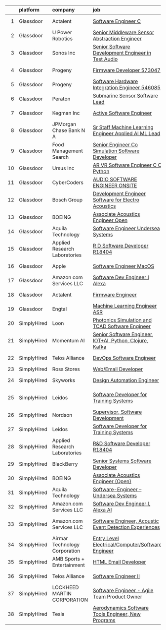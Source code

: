 

|    | platform    | company                       | job                                                                                                                                                                                                                                                                                                                                                                                                                                                                                                                                                                                                                                                                                                                                                                                                                                                                                                                                                                                                                                                                                                                                                                                                                                                                                                                                                                                                             | update_time   | location                 |
|---:|:------------|:------------------------------|:----------------------------------------------------------------------------------------------------------------------------------------------------------------------------------------------------------------------------------------------------------------------------------------------------------------------------------------------------------------------------------------------------------------------------------------------------------------------------------------------------------------------------------------------------------------------------------------------------------------------------------------------------------------------------------------------------------------------------------------------------------------------------------------------------------------------------------------------------------------------------------------------------------------------------------------------------------------------------------------------------------------------------------------------------------------------------------------------------------------------------------------------------------------------------------------------------------------------------------------------------------------------------------------------------------------------------------------------------------------------------------------------------------------|:--------------|:-------------------------|
|  1 | Glassdoor   | Actalent                      | [Software Engineer  C   ](https://www.glassdoor.com/partner/jobListing.htm?pos=105&ao=1110586&s=58&guid=00000181fb80139e9ec1c3f842d14c22&src=GD_JOB_AD&t=SR&vt=w&ea=1&cs=1_79dfdb90&cb=1657781884097&jobListingId=1008001109482&cpc=9DC6E4D8324653EE&jrtk=3-0-1g7to04v92a6j001-1g7to04vog2po800-c05508381dd1e045--6NYlbfkN0ChYVx_I3yfZ_JDY3EFoivtqvi_stwnZ_kRt8Dowt_l_d1ydueao4NE-oUleRJ4yhjTWcvowBuQBVdSexcu329uS6KYam-H9X1U5fZNoqat4pbpmELmxjyXZ_8NujTexKJMeDb61m-N4jx_myTGwwAU5qmtobolCPAk_f8xIqMC-WiMY_uE4FSbY6NiQ_79Tkxn-Y3wuUuHfwTYknsysyKpydl1nEzIPyr6znpRR1dlrPa--Ac-qXyyvVrVraUBsVKW6m-NfxpBn1zwvRAFbBNSw1DfmfkWwIc2s2Gc11kt67skq4MNT5MOp-De0Ehh8_9Zu8WLvjWjxEQenFhFRq5aaFAMtpMDu4TTzOKFCdUwbIm5ekcC1ZZRO2iNE2F1d0WHaTBTh1d0zxvJOArIvBzvRhp8eVzlZ7g7W8XSGJfngtclsbtqLjlRqTTxkJeFb_X5vtKsUIt9ytSePrsB49ap9r3f84sUSYBLO2xKlkhpGxcvjO8cgfpYY0ARM7qiKT8Ha3_0yVyk_6RU51Jx7ozf_a0QiEu40vILDfycq6lY2g7IYiU0g-137JlA1dMl8gDEJahNrCOXIK8ezxwnd_zVD5kmflbGPw0OPQG7xWCv7nhJwKAP4xLNzw_0WpeCCf_alRSipng8LjP2WUXigME95MZ-apj4lhdsXElDkjcDKPRLiqflyRW5oBs3lDP6B0Q68vGWQ0ijFCa897tYLd_0Lu7ZA_dZ8uFKerVonpRD9Z1eBVwgZZwBQZaPVFE8LCNVPxXNKHSSJfP3D6CYWeJJp1ZmbVAI6jKAEA2Ewdkmodoxk9kHlR3XkYPGs5DEFWHQtm2y-u-7hIpANQ9IXbubWzk1YTHJ5V6bomtXVjLGu6hpDYDwnwjcXslsNczdgKO3o8QX6zvz_01uobsuzkCzYpccZuZE-VkX0wX2PiRz0IUCHqN3zgJH4sXBrvZJDdySHFbOcMLn4m1RyO-wgP01tu-MV1ofsdQ%3D)                                                | 1d            | Manassas, VA             |
|  2 | Glassdoor   | U Power Robotics              | [Senior Middleware Sensor Abstraction Engineer](https://www.glassdoor.com/partner/jobListing.htm?pos=116&ao=1136043&s=58&guid=00000181fb80139e9ec1c3f842d14c22&src=GD_JOB_AD&t=SR&vt=w&ea=1&cs=1_f02a1942&cb=1657781884098&jobListingId=1008003104282&jrtk=3-0-1g7to04v92a6j001-1g7to04vog2po800-5a4da01cd59efdf4-)                                                                                                                                                                                                                                                                                                                                                                                                                                                                                                                                                                                                                                                                                                                                                                                                                                                                                                                                                                                                                                                                                             | 24h           | Sunnyvale, CA            |
|  3 | Glassdoor   | Sonos  Inc                    | [Senior Software Development Engineer in Test  Audio](https://www.glassdoor.com/partner/jobListing.htm?pos=117&ao=1136043&s=58&guid=00000181fb80139e9ec1c3f842d14c22&src=GD_JOB_AD&t=SR&vt=w&cs=1_c4d35773&cb=1657781884098&jobListingId=1007998832395&jrtk=3-0-1g7to04v92a6j001-1g7to04vog2po800-caf06fc64295be09-)                                                                                                                                                                                                                                                                                                                                                                                                                                                                                                                                                                                                                                                                                                                                                                                                                                                                                                                                                                                                                                                                                            | 2d            | Boston, MA               |
|  4 | Glassdoor   | Progeny                       | [Firmware Developer  573047 ](https://www.glassdoor.com/partner/jobListing.htm?pos=110&ao=1136043&s=58&guid=00000181fb80139e9ec1c3f842d14c22&src=GD_JOB_AD&t=SR&vt=w&cs=1_f1b12243&cb=1657781884097&jobListingId=1007988805023&jrtk=3-0-1g7to04v92a6j001-1g7to04vog2po800-c0758089fc2ec3b2-)                                                                                                                                                                                                                                                                                                                                                                                                                                                                                                                                                                                                                                                                                                                                                                                                                                                                                                                                                                                                                                                                                                                    | 7d            | Manassas, VA             |
|  5 | Glassdoor   | Progeny                       | [Software Hardware Integration Engineer  546085 ](https://www.glassdoor.com/partner/jobListing.htm?pos=115&ao=1136043&s=58&guid=00000181fb80139e9ec1c3f842d14c22&src=GD_JOB_AD&t=SR&vt=w&cs=1_ab1d6ad9&cb=1657781884098&jobListingId=1007994852417&jrtk=3-0-1g7to04v92a6j001-1g7to04vog2po800-511c0464b3bed366-)                                                                                                                                                                                                                                                                                                                                                                                                                                                                                                                                                                                                                                                                                                                                                                                                                                                                                                                                                                                                                                                                                                | 4d            | Middletown, RI           |
|  6 | Glassdoor   | Peraton                       | [Submarine Sensor Software Lead](https://www.glassdoor.com/partner/jobListing.htm?pos=112&ao=1136043&s=58&guid=00000181fb80139e9ec1c3f842d14c22&src=GD_JOB_AD&t=SR&vt=w&cs=1_24eed1d2&cb=1657781884098&jobListingId=1007978376691&jrtk=3-0-1g7to04v92a6j001-1g7to04vog2po800-d2aaaf3aff1f5f5d-)                                                                                                                                                                                                                                                                                                                                                                                                                                                                                                                                                                                                                                                                                                                                                                                                                                                                                                                                                                                                                                                                                                                 | 12d           | Bethesda, MD             |
|  7 | Glassdoor   | Kegman Inc                    | [ Active  Software Engineer](https://www.glassdoor.com/partner/jobListing.htm?pos=113&ao=1136043&s=58&guid=00000181fb80139e9ec1c3f842d14c22&src=GD_JOB_AD&t=SR&vt=w&ea=1&cs=1_ce3f5208&cb=1657781884098&jobListingId=1007993995333&jrtk=3-0-1g7to04v92a6j001-1g7to04vog2po800-80ef21dddd6e5bfb-)                                                                                                                                                                                                                                                                                                                                                                                                                                                                                                                                                                                                                                                                                                                                                                                                                                                                                                                                                                                                                                                                                                                | 5d            | Patrick AFB, FL          |
|  8 | Glassdoor   | JPMorgan Chase Bank  N A      | [Sr  Staff Machine Learning Engineer   Applied AI ML Lead](https://www.glassdoor.com/partner/jobListing.htm?pos=119&ao=1136043&s=58&guid=00000181fb80139e9ec1c3f842d14c22&src=GD_JOB_AD&t=SR&vt=w&cs=1_1de99a32&cb=1657781884098&jobListingId=1008001836107&jrtk=3-0-1g7to04v92a6j001-1g7to04vog2po800-72e19132a7a85a6c-)                                                                                                                                                                                                                                                                                                                                                                                                                                                                                                                                                                                                                                                                                                                                                                                                                                                                                                                                                                                                                                                                                       | 24h           | Palo Alto, CA            |
|  9 | Glassdoor   | Food Management Search        | [Senior Engineer   Co Simulation Software Developer](https://www.glassdoor.com/partner/jobListing.htm?pos=108&ao=1110586&s=58&guid=00000181fb80139e9ec1c3f842d14c22&src=GD_JOB_AD&t=SR&vt=w&cs=1_35f9407b&cb=1657781884097&jobListingId=1007998919024&cpc=2CAED5C921A5F994&jrtk=3-0-1g7to04v92a6j001-1g7to04vog2po800-6444d0e431a25671--6NYlbfkN0A5Q-NUM5VOQJcgw0aOtbkFdKUztaVAJ2TtkczD_hHqEQRwjgcFGnXb_6_YS3T2wxG2lXihvkhE0YAgPOP70kiY51qAUu7A6waZhwnNjFa7g973E2kdSNDuoiTi5R38c6WhJaIPEvtK3EHkWmmD4SGGdrIdA5bfLZTOQ8O7tkTWi1qccuoBl0zitWQXXBiVbv8V6Wwf1mgXf0glM3rzhnt_LazEJ00cH-1g8XQWnPVE8krsiiqTAQCaa1cAL9xOqijM4NEq1FhWVWPPntvwOXg_IqiHnJS-ecZmuDtiWUl1hwheqgnVJt8N8JYWlhXHtSWDo9LfuGZaUGG178OH-BtdIb2UiNZZvScTFmhahzwIfl-4PGSTwv1ud-VeiCslG_T70LmLwpKKEmCUPZLAPKa_nXlSl3L8C6vVOeTAL-NHggWIT5BBw3cGYiUiqGiTzgtQ3a39D7rgpKYun8K-Oz7ZqTyaqpNh4izspDzPZ36PjujgpsxlS4Ng3y52YEPUOHmKLJccHvElAVCsMnaL8XFsMXV0W6lzRoTWgmSOjVTEINw5gQGmdyesG1Gv1ECX76aSkX5TkjIpN01Yk0YKdK4JEjrkX_mk7yLEeJb6fAeRqCMQrrBplcfeIM3Bl2PMO7Mfny6z1LMf6oEMwu2vglRJ)                                                                                                                                                                                                                                                                                                                                                                        | 2d            | Westmont, IL             |
| 10 | Glassdoor   | Ursus  Inc                    | [AR VR Software Engineer   C C   Python](https://www.glassdoor.com/partner/jobListing.htm?pos=102&ao=1110586&s=58&guid=00000181fb80139e9ec1c3f842d14c22&src=GD_JOB_AD&t=SR&vt=w&ea=1&cs=1_e273130c&cb=1657781884096&jobListingId=1007973366034&cpc=F17331D9BECC482A&jrtk=3-0-1g7to04v92a6j001-1g7to04vog2po800-bd9fa3e5f8c7f95a--6NYlbfkN0CT8vBT9H5mqECx2dfLV_FONLPDKpIRssxVwtj05Tmm4rA5I0VNOPdM1oYsK66ov5rMW5yPyte75Xt9UxhSicTXjFnfY6JZIX0UmzX3w7MGEDlb-V-B-He-53sxImZHL_njNOjOMFsbDhG1wKAbE269vDuMtzivd_1hGpo_oHDkB76Qst7BoBLphWvZNw-Eqvd0fB92sKliGh2sLPULyt1qp-jggDkgGMeA5W3K2adYXvmC9OMW7uZjSWRKVvCpJbhwvnP9PC6YD7O8lKl5O5fWh4kEAsJhQ4VQLxCQSdN3mmi1vUOvaCO2RPOtjr1_CJ0D-pzU7GY9lIZogS8Ync7p_fZyafzky4EK40ob7JJ1i-6krD3yrEOzIhOD5p0ApFrltyhR2Qhglp8DhiK9NLTtPrBcxAeTOx_IdNaelzYlx8BG87vVS0J7VcupLk7yLGivd3oFAfnyvu_JRhyf4bB0MGPe0yDB5NPFzsCMvr3cvOox4_4V212NAY0ukK2as9HFqQmmn1TjOsQszeCkxMRtvOp5ZzBo_O_tDsXoD8xKZ-50iBLLdrUhSK-7CPlGe869DfkiVNB0p0JnlKmoQb1Qv7VgUnAUaE8hFPNaZnW83UN_9WdC-RyqPuDdfRwm-zBHE6jIjKtBfDnpg5SGeWQSmFV7NTLlWfqaUjM5oMHJw104qEaUkbt2-_COBAgyJs7lJFM1V2D_Di9hJKNblbBaAIvi6bjQ6UYXkrPokQym1UA849lGSBBdfnEWWclVXSXd_n6LIK92hu_bGYho0xHhWeNywtF2BIjNQZ5NhOCNmPiQUgREnXIUXVqJgyEhl1iL_RD0QcH5hqnKk_grhZhFyNm0yCC4lZfj2WwNmFRbeX__9F4DcnH7wuezP40X2WnG1Izu4IYuO7wZTb73MQeHhUrrDa7vsaSfXOE2ixkm7Tf2nLyLQtuoGUOovDbsp7iiv7xHcoLyKJVTNpUWD7at5LNgvCuhGv0AgWNHgnzVNoKS_shObWULGDds6ZamGUY%3D) | 13d           | Redmond, WA              |
| 11 | Glassdoor   | CyberCoders                   | [AUDIO SOFTWARE ENGINEER   ONSITE](https://www.glassdoor.com/partner/jobListing.htm?pos=107&ao=1110586&s=58&guid=00000181fb80139e9ec1c3f842d14c22&src=GD_JOB_AD&t=SR&vt=w&ea=1&cs=1_8a8a6809&cb=1657781884097&jobListingId=1007994357075&cpc=334ABAF5D42DC775&jrtk=3-0-1g7to04v92a6j001-1g7to04vog2po800-d349d29470b0b9ea--6NYlbfkN0CpFJQzrgRR8WqXWK1qKKEqALWJw739KlKqr2H-MSI4eoBlI4EFrmor2FYZMP3muM12TYa1eX62s1as4sK1KBTxr7YSd4bzuOXXHol3SLNurbn9w4z2H36guxaaWjyQPw-5kLAZ4DZaNeXmMNIRg9PN3FTIKdq4p4FV0c0CK18YWeOoDxnbQhZ4yN7AFlOYL4Qh7VGxiEAD2h2-UIgXEd9wc-XGaU2SMO-OOtkmBv6WYrUktSf66dM3_Uu5MBSo5tw9-YP_VrB5_J4MG11uAet_nSf_R9BbqqC9Cawv7VDKjOCsO6tstRoSLkffbJbDP4By0kcTXGzHFbkPrGrmDE-_RYEIOCwp-sIbwvaC6cThjL00fxBhcTF8O1A5Lw1ynP91vB7eKCt6CHrX8-hPrSRXcLjF3r4_VTyiId3SrOfn5wuaqQ58qPFCaBZmB0KjN4rbdaKCnKbwk7eiCNcMMySa-OuMCblxP-skaffPlt_FQl-VMLddG0YzWbLPNVzRbwkfUKszqyT96CyE19eOStqvG3xGvYaXB3GyQXsVAO5019njSbuayA-2nTnWC1XpjVeFDb0xS2I8XEJ7ZhWfjQWKrIl01LKmLorp-OTXnh8QM-2g001TKrqiWl0TVX6X6rfdZutxCTpcBcEQuQ26xGFvo_7tVQtoL8_kUzx_wv9lJc1YUYSw2jHadxm8rc6sqGlfMu-PcNTbzN0Dx0AlkFIGI5fv9tmawdrxnHwQucZhSFHhN5RgNKci6gA_DfIofzNc-lZydihu2ZiXZxZtn3djfHY-q2q4oo8VLIfflclO2d-_OJGUPipVSBt27uRpKpdC6HT7jhHz1s3TLyDu5EJ5xHUHArAzV2tzMFrDlzpAD0368K4FV1A-g22Eau5GBn1r3MqxeGnjvohKi6JSTVAgP_-qK3TtYrucbWyDKF44KpnrWMD259SUdsGDo60MhcF9hYNndRmUJf2Ei8YR3th0D942NFh9mLs%3D)                                       | 4d            | San Jose, CA             |
| 12 | Glassdoor   | Bosch Group                   | [Development Engineer  Software for Electro Acoustics](https://www.glassdoor.com/partner/jobListing.htm?pos=118&ao=1136043&s=58&guid=00000181fb80139e9ec1c3f842d14c22&src=GD_JOB_AD&t=SR&vt=w&ea=1&cs=1_547842ba&cb=1657781884098&jobListingId=1007991680542&jrtk=3-0-1g7to04v92a6j001-1g7to04vog2po800-32a724971df3e1a6-)                                                                                                                                                                                                                                                                                                                                                                                                                                                                                                                                                                                                                                                                                                                                                                                                                                                                                                                                                                                                                                                                                      | 6d            | Burnsville, MN           |
| 13 | Glassdoor   | BOEING                        | [Associate Acoustics Engineer  Open ](https://www.glassdoor.com/partner/jobListing.htm?pos=101&ao=1110586&s=58&guid=00000181fb80139e9ec1c3f842d14c22&src=GD_JOB_AD&t=SR&vt=w&cs=1_82323f0e&cb=1657781884096&jobListingId=1008002763919&cpc=5EFBB0462F9C6B7A&jrtk=3-0-1g7to04v92a6j001-1g7to04vog2po800-0b6cde6396adbf6a--6NYlbfkN0BddK4H-tsabPiX3BvkwhvbvP4OkLNzlRX6egXJy9Hb11ERhvpR4KXHOGIJSt-F4ElobLRxvrpWdVkei75cZVo4ExxeIC_RiWFczFfsnRqdZhJqNP09Ixf20CC-RAvLV2hu4l4GDa5NATUyToB2gxJ9UFneOQ_Az4sYvKjXAw1JFY4Uvl0kT8IkwvbiIilXCaaR1t6seS0gZ7W6g-mPc3BxLWthxMmIkSJaHOuCzbD6m0zcOBYILFr4z4Ux7tkPt7AOTMskxjyFkxT_tG6dnxviBU3wedJrKZdKHqGnOpi0JujUWnT6NW9AflFE_fQ2wmnMk5M_ofF6imT92KvkgIVeqDx2dldFyDlW7Ike9r2_3l4RiLasV6VPD7xaSFJ7fPAS84spEHHxaBZIdTyVZ_WiHavr4P5H22NbIA4zv46ZY7QD0TDMR23X)                                                                                                                                                                                                                                                                                                                                                                                                                                                                                                                                                                                                                       | 24h           | Everett, WA              |
| 14 | Glassdoor   | Aquila Technology             | [Software Engineer   Undersea Systems](https://www.glassdoor.com/partner/jobListing.htm?pos=114&ao=1136043&s=58&guid=00000181fb80139e9ec1c3f842d14c22&src=GD_JOB_AD&t=SR&vt=w&ea=1&cs=1_96614ac6&cb=1657781884098&jobListingId=1008001403324&jrtk=3-0-1g7to04v92a6j001-1g7to04vog2po800-cc56a732dca112b2-)                                                                                                                                                                                                                                                                                                                                                                                                                                                                                                                                                                                                                                                                                                                                                                                                                                                                                                                                                                                                                                                                                                      | 1d            | Lexington, MA            |
| 15 | Glassdoor   | Applied Research Laboratories | [R D Software Developer R18404](https://www.glassdoor.com/partner/jobListing.htm?pos=109&ao=1136043&s=58&guid=00000181fb80139e9ec1c3f842d14c22&src=GD_JOB_AD&t=SR&vt=w&ea=1&cs=1_4741b1a9&cb=1657781884097&jobListingId=1007985581469&jrtk=3-0-1g7to04v92a6j001-1g7to04vog2po800-345f95a947827b98-)                                                                                                                                                                                                                                                                                                                                                                                                                                                                                                                                                                                                                                                                                                                                                                                                                                                                                                                                                                                                                                                                                                             | 8d            | Austin, TX               |
| 16 | Glassdoor   | Apple                         | [Software Engineer  MacOS](https://www.glassdoor.com/partner/jobListing.htm?pos=103&ao=1110586&s=58&guid=00000181fb80139e9ec1c3f842d14c22&src=GD_JOB_AD&t=SR&vt=w&cs=1_59cc6df0&cb=1657781884096&jobListingId=1007999357523&cpc=654405A9B1E0A9F5&jrtk=3-0-1g7to04v92a6j001-1g7to04vog2po800-9d0a36fcd17a1737--6NYlbfkN0BvKrLyj5gPmtZO9T8euul8TCxuuKNOtzRJOomxnwSEodTz2Bc-sPZlO_uSwsktAehI3vpLtBW7LQijkDEnJIpYw5IS5Ro-t8f_PI64V15klwwJFWHEdDxWQUS2cgvmHKcdrnmMarr6kGcsHsNlAPJ9n7QLUjhLffFHuX1S7MFN9LqUR1MsVq6p8i7BXUn8hx8pkHT6MFAUs-whK0uZhJHZoJ0t0pwaIT6RO1ODNjjnxx1sOImQt2Ld4uLwU1yuVStbKHWOrD7mIJibqBTXWvOZJNwVKpJUU_GkPDTWKXLXJsgdc_Kp2t2MSZUib1Xc4L9pXw31N6b8MbIHhLOdbWDu9NJPBzZK2o41jlA3o--NGYIQ7Kt6JfODtrOxAmktRgIh50zarQGfkFyu0BklJPmf1nqRm8MG6BgxHl0h67_7Ej3orDcbNUYX6U_J9TE35prhxgLnL3GfGeOm4LujfKWwfOtfwznY9LMW5fiB4X1OCAIbKEic8EfoR1iPR67idBKcf1fqEjvR5l9pTwJwIjW_AtmrHC2XQlQQeR32W_7AD7uGwqeXAvYhJ9H6dwmGHelTyyXj2GMDyISR8mvBVn06ljJADE2N6Xq3psMEKpgWbohUJllz3zTJhiAuGS43k_YW8mjzd2NyzP2HAXUQ021BEEIMlI50xF6mIy7wrWsMOE_nPBq_4GHzd5yivtG-8Gzws3t3BD7L-PcI0NPYQNaiKglhZyNfLNoVlBLZ_5Hpub8xv7I0gIXTLGKsiKl3ZZTajwmGFb1h65GV6bVl19sWnibX0U3XrsELPfeAaXknspkMbcjHJ1J887_c5AxQDxpYZwuxSDS0TKRngIaX49YMdk8JOaS7aCv6QsP0AFBHJGO6YsmujnA6lzTflkdY33VhsJE80L2J0U7qG0cN4fsXPgPmWYj4yNhSXq54RX05YpRYG34P-ksvhvepExoY67tHFjXfv12A4A%3D%3D)                                                                      | 1d            | Cupertino, CA            |
| 17 | Glassdoor   | Amazon com Services LLC       | [Software Dev Engineer I  Alexa](https://www.glassdoor.com/partner/jobListing.htm?pos=111&ao=1136043&s=58&guid=00000181fb80139e9ec1c3f842d14c22&src=GD_JOB_AD&t=SR&vt=w&cs=1_f93d7b54&cb=1657781884098&jobListingId=1007992039818&jrtk=3-0-1g7to04v92a6j001-1g7to04vog2po800-f3dc8d143713a780-)                                                                                                                                                                                                                                                                                                                                                                                                                                                                                                                                                                                                                                                                                                                                                                                                                                                                                                                                                                                                                                                                                                                 | 5d            | Seattle, WA              |
| 18 | Glassdoor   | Actalent                      | [Firmware Engineer](https://www.glassdoor.com/partner/jobListing.htm?pos=106&ao=1110586&s=58&guid=00000181fb80139e9ec1c3f842d14c22&src=GD_JOB_AD&t=SR&vt=w&ea=1&cs=1_2621a716&cb=1657781884097&jobListingId=1008001514624&cpc=B101C867B3EF2D75&jrtk=3-0-1g7to04v92a6j001-1g7to04vog2po800-516dfaed7a8aef3f--6NYlbfkN0ChYVx_I3yfZ_JDY3EFoivtqvi_stwnZ_kRt8Dowt_l_d1ydueao4NE-oUleRJ4yhjsXueqpPaLoFusK_U-raCFi71YkXmf6v007_s9SknpIsiWpx47pUp2rM01QIK6jYhcSPCQcQT-1qxnnNEIAkHp5QJizAFaw2CBQNKwQQ8TeB0uEpZb82IgIitpzlzdmjx7UyCC4DQoZgM3iwayz-sb4kKbWOB-wRe_rriUVBjB9wHvK5xv5i7OR11Qk352zLtYa-ztgNqXCzSUSYi8nSLif56ByX4wAf3q3AFWDtn440TNKZwdl8WMneIFxvJABgHtAxNBG50Eic9tkKBq_GrpLSKvFQLT4whsbbYAoplihKTyHdOr41b0CWQOSn-tIDF-QhrUj7I2n6wTmebK3icwgjZfNf2AQSmBfzKymygPYSC5894kbSx6b8Azuq1aSA0MDfNjeoFj9Bkh6Xcn5JMDfKeFx9ZN7gdKKL8AM7zbQ6e2qEZXmlljKSDo6R5r_QTatNW3fwg_pHneuVig4Ps7EfCz126R6FYJsUdNZWS8gV7jmj2kXtmi8rjlSo_bZICb0skAgtjHZwP8_dw5FxZ_P_0EsgcL---E-PBiT_t6dnOmV8clxn387S1qN30Q0j06nKcEpY4sSkOH-kv0djjYtAnVboCdOQNFTpFxcJw93w-6-K_nAbQj74t9JaIXT-OF7h7aLtkYPwWmzyNg_e4TngnwNONvC-iyVyKsLk9bu_uc-60lTlw1X98Ne4EPYsGtKLxip9qE-c2nivJ3Q97QAatNSBQW_4ifABUS3_zh7127kpSUj6qaHS_cU47kcNba2VyG5PMZXx3apaDnJ7NTAYQCA0OWVT9N5Z5z7-oGXATpPHCSCvQ1qe6jevLmSCEsAadyHJIleChojP47ON1wab84LrNSfyUWV19g3SUogUQ8lxW4Px526tWUap7nIbtO8_V_6hgcdUZdoYU5qBvA_fVoQ6fMNHg%3D)                                                      | 1d            | Torrance, CA             |
| 19 | Glassdoor   | Engtal                        | [Machine Learning Engineer  ASR ](https://www.glassdoor.com/partner/jobListing.htm?pos=104&ao=1110586&s=58&guid=00000181fb80139e9ec1c3f842d14c22&src=GD_JOB_AD&t=SR&vt=w&ea=1&cs=1_ffa4e320&cb=1657781884097&jobListingId=1007997755452&cpc=32EE424DE2B657EB&jrtk=3-0-1g7to04v92a6j001-1g7to04vog2po800-57c54c87bb7028a4--6NYlbfkN0B7Z8t6fEMDh_BTkcJVPNJicKvZQEBTy5HSwyHa20ewqmyfWNXjNsfvmtdqiCQm-EwkGVhWC41tiaOwT4RJOvFaYLrX-A9mBxUONdVTB_Ej1QsSiwNN0O5IOk9T5wRqEiv7VuoY3SrlmO56p9giBbb46N8MiM-T9iL_-j5hpUSJaWwarBZeVvyE6bPuUp_PSh45R-MTS_ZhPZyP7D7_SdSy-RvJgg9VYmX7J14O5Vf34iFIkSGzOaIGUKtqKsbJYKiAfKOOQpf8ItHyvWlJ8yFPW3FHjtAEQeBLKG3RBToLCKDdkDxE64ZRPC0_77Kmscw2XmoMzrTsuSuaZydmbcfIz364YbMbNOkNGQzk2WLWD9A-FPe5SbvzFYY5rliMwVry5k1zx9UyOXSOzh4z8TpAdhQeblMDdwK52URJ0Ykiz7TSAUbyTKuv6YH9kv7jDOkwLlt8qDXksUcPmrFYAIgZnI10le_mQBa1bbOvDO16QnWTS1qcG7SStxcqu6_mwS4ytBYtv3uN5DKLOoLL9Xy5)                                                                                                                                                                                                                                                                                                                                                                                                                                                                                                                      | 2d            | Remote                   |
| 20 | SimplyHired | Loon                          | [Photonics Simulation and TCAD Software Engineer](https://www.simplyhired.com/job/3tu3RxtU7K4k5PmtzBIZCHT6eG3Rmhc1tNMuRdycbKwrDvb2q1IFSw?q=acoustic+developer)                                                                                                                                                                                                                                                                                                                                                                                                                                                                                                                                                                                                                                                                                                                                                                                                                                                                                                                                                                                                                                                                                                                                                                                                                                                  | Recently      | Mountain View, CA        |
| 21 | SimplyHired | Momentum AI                   | [Senior Software Engineer, IOT+AI, Python, Clojure, Kafka](https://www.simplyhired.com/job/2dJ4XTp8yHfZhEuDNMYfrR5kZXum6ywMVUPw8Ej5dUXm7KClwxJa1w?q=acoustic+developer)                                                                                                                                                                                                                                                                                                                                                                                                                                                                                                                                                                                                                                                                                                                                                                                                                                                                                                                                                                                                                                                                                                                                                                                                                                         | Recently      | Remote                   |
| 22 | SimplyHired | Telos Alliance                | [DevOps Software Engineer](https://www.simplyhired.com/job/60pzz4L5D8jyQznk7xCHuh-sXpm8UKepKgOSUU5hK41ghLTOS_rCAA?q=acoustic+developer)                                                                                                                                                                                                                                                                                                                                                                                                                                                                                                                                                                                                                                                                                                                                                                                                                                                                                                                                                                                                                                                                                                                                                                                                                                                                         | Recently      | United States            |
| 23 | SimplyHired | Ross Stores                   | [Web/Email Developer](https://www.simplyhired.com/job/iapHcCXyBAwSCQxFgqTzcH6pCeCWlT5U6RhkIjo60dultz2bPETatw?q=acoustic+developer)                                                                                                                                                                                                                                                                                                                                                                                                                                                                                                                                                                                                                                                                                                                                                                                                                                                                                                                                                                                                                                                                                                                                                                                                                                                                              | Recently      | Dublin, CA               |
| 24 | SimplyHired | Skyworks                      | [Design Automation Engineer](https://www.simplyhired.com/job/GMzk5upUbz1qF-SBrkSsFLsiN5caOM8v4mIg5O0FWal4rG395wgOhA?q=acoustic+developer)                                                                                                                                                                                                                                                                                                                                                                                                                                                                                                                                                                                                                                                                                                                                                                                                                                                                                                                                                                                                                                                                                                                                                                                                                                                                       | Recently      | Beaverton, OR            |
| 25 | SimplyHired | Leidos                        | [Software Developer for Training Systems](https://www.simplyhired.com/job/pOvHS7NhXTGl5j0OzaQZ1D4nwc24S13uGaSLnf6IuZcHc9rCm1MYjQ?q=acoustic+developer)                                                                                                                                                                                                                                                                                                                                                                                                                                                                                                                                                                                                                                                                                                                                                                                                                                                                                                                                                                                                                                                                                                                                                                                                                                                          | Recently      | Manassas, VA +1 location |
| 26 | SimplyHired | Nordson                       | [Supervisor, Software Development](https://www.simplyhired.com/job/iQzzo1syGvp_LK8EJJqfW1QgjC_kO-c6mh7ke3kUDToUb4_3_pNFMw?q=acoustic+developer)                                                                                                                                                                                                                                                                                                                                                                                                                                                                                                                                                                                                                                                                                                                                                                                                                                                                                                                                                                                                                                                                                                                                                                                                                                                                 | Recently      | Carlsbad, CA             |
| 27 | SimplyHired | Leidos                        | [Software Developer for Training Systems](https://www.simplyhired.com/job/PBBZ8nQJiTspaGEiYqGconesbURsBiAdPG80J8U3gt_K2_rFlhd6cg?q=acoustic+developer)                                                                                                                                                                                                                                                                                                                                                                                                                                                                                                                                                                                                                                                                                                                                                                                                                                                                                                                                                                                                                                                                                                                                                                                                                                                          | Recently      | Manassas, VA             |
| 28 | SimplyHired | Applied Research Laboratories | [R&D Software Developer R18404](https://www.simplyhired.com/job/iYsUoC4YVp2iNY6b_JtpfN9L4H2iAgnSxyEYjA8MjR38__eDQ3Tw0g?q=acoustic+developer)                                                                                                                                                                                                                                                                                                                                                                                                                                                                                                                                                                                                                                                                                                                                                                                                                                                                                                                                                                                                                                                                                                                                                                                                                                                                    | 8d            | Austin, TX               |
| 29 | SimplyHired | BlackBerry                    | [Senior Systems Software Developer](https://www.simplyhired.com/job/PhJHZf4I2K7OhS334XumQNOqsGrTyQmExnRVoXbzH4weqXLfgLL67Q?q=acoustic+developer)                                                                                                                                                                                                                                                                                                                                                                                                                                                                                                                                                                                                                                                                                                                                                                                                                                                                                                                                                                                                                                                                                                                                                                                                                                                                | Recently      | Novi, MI                 |
| 30 | SimplyHired | BOEING                        | [Associate Acoustics Engineer (Open)](https://www.simplyhired.com/job/s3c0wZwVNqBadicZaMHzmWPVMq6__66g_20sXkD6wOzSHjTdN1vM5A?q=acoustic+developer)                                                                                                                                                                                                                                                                                                                                                                                                                                                                                                                                                                                                                                                                                                                                                                                                                                                                                                                                                                                                                                                                                                                                                                                                                                                              | Today         | Everett, WA              |
| 31 | SimplyHired | Aquila Technology             | [Software-Engineer – Undersea Systems](https://www.simplyhired.com/job/Kog7rJu4YXDYXNBQ0m_eCwYLfNBt3MWOp7EsZtamnXpWFrv2RP8b3w?q=acoustic+developer)                                                                                                                                                                                                                                                                                                                                                                                                                                                                                                                                                                                                                                                                                                                                                                                                                                                                                                                                                                                                                                                                                                                                                                                                                                                             | 1d            | Lexington, MA            |
| 32 | SimplyHired | Amazon.com Services LLC       | [Software Dev Engineer I, Alexa AI](https://www.simplyhired.com/job/jTi6qDcpPeh3hdj3weqjq6nfszvLhxSQzCX2Wr7Anw-Elpk533u9hQ?q=acoustic+developer)                                                                                                                                                                                                                                                                                                                                                                                                                                                                                                                                                                                                                                                                                                                                                                                                                                                                                                                                                                                                                                                                                                                                                                                                                                                                | Recently      | Seattle, WA              |
| 33 | SimplyHired | Amazon.com Services LLC       | [Software Engineer, Acoustic Event Detection Experiences](https://www.simplyhired.com/job/O7nt_uqqG1BTJDTY6SiVvgJBh4AYRkUe57s0DX78jjWluh2CAQPwFQ?q=acoustic+developer)                                                                                                                                                                                                                                                                                                                                                                                                                                                                                                                                                                                                                                                                                                                                                                                                                                                                                                                                                                                                                                                                                                                                                                                                                                          | Recently      | Irvine, CA +1 location   |
| 34 | SimplyHired | Airmar Technology Corporation | [Entry Level Electrical/Computer/Software Engineer](https://www.simplyhired.com/job/z2fxVZM99vLfSzIS4Eq3YOhVwknu4HEQL9KGZzmxXvMPxeQugLC3TQ?q=acoustic+developer)                                                                                                                                                                                                                                                                                                                                                                                                                                                                                                                                                                                                                                                                                                                                                                                                                                                                                                                                                                                                                                                                                                                                                                                                                                                | Recently      | Milford, NH              |
| 35 | SimplyHired | AMB Sports + Entertainment    | [HTML Email Developer](https://www.simplyhired.com/job/tyOUKWzR-8d5N9ri7GEg2ZRjZXiiBY8CsXFRL0rt1jKseFSCqXZMvA?q=acoustic+developer)                                                                                                                                                                                                                                                                                                                                                                                                                                                                                                                                                                                                                                                                                                                                                                                                                                                                                                                                                                                                                                                                                                                                                                                                                                                                             | Recently      | Atlanta, GA              |
| 36 | SimplyHired | Telos Alliance                | [Software Engineer II](https://www.simplyhired.com/job/kZV61agVwkyatDwMDME2qzHjMH0qxJ0TKghEY8Q5euA1eovU2CLQnQ?q=acoustic+developer)                                                                                                                                                                                                                                                                                                                                                                                                                                                                                                                                                                                                                                                                                                                                                                                                                                                                                                                                                                                                                                                                                                                                                                                                                                                                             | Recently      | United States            |
| 37 | SimplyHired | LOCKHEED MARTIN CORPORATION   | [Software Engineer - Agile Team Product Owner](https://www.simplyhired.com/job/1m8ZMgHl6A6KUNLFOgf2FTkSodNvAVUVzm1l2xenJNXaecLknI_S1A?q=acoustic+developer)                                                                                                                                                                                                                                                                                                                                                                                                                                                                                                                                                                                                                                                                                                                                                                                                                                                                                                                                                                                                                                                                                                                                                                                                                                                     | Recently      | Manassas, VA             |
| 38 | SimplyHired | Tesla                         | [Aerodynamics Software Tools Engineer, New Programs](https://www.simplyhired.com/job/zO8gcthxFQqgNmwD9bdYUrhRy13Ovr3XTHhU0ibGJoZo7L7tcfLxOw?q=acoustic+developer)                                                                                                                                                                                                                                                                                                                                                                                                                                                                                                                                                                                                                                                                                                                                                                                                                                                                                                                                                                                                                                                                                                                                                                                                                                               | Recently      | Hawthorne, CA            |